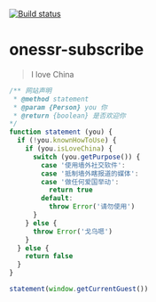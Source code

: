 [![Build status](https://github.com/CS-Tao/onessr-subscribe/workflows/schedule/badge.svg)](https://github.com/CS-Tao/onessr-subscribe/actions?query=workflow%3Aschedule)
# onessr-subscribe

> I love China

```javascript
/** 网站声明
 * @method statement
 * @param {Person} you 你
 * @return {boolean} 是否欢迎你
*/
function statement (you) {
  if (!you.knownHowToUse) {
    if (you.isLoveChina) {
      switch (you.getPurpose()) {
        case '使用墙外社交软件':
        case '抵制墙外瞎报道的媒体':
        case '做任何爱国举动':
          return true
        default:
          throw Error('请勿使用')
      }
    } else {
      throw Error('戈乌嗯')
    }
  } else {
    return false
  }
}

statement(window.getCurrentGuest())
```
